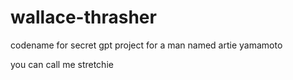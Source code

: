# wallace-thrasher
codename for secret gpt project for a man named artie yamamoto

you can call me stretchie
